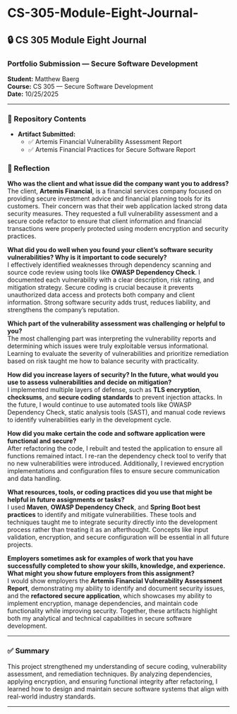 # CS-305-Module-Eight-Journal-
## 🔒 CS 305 Module Eight Journal  
### Portfolio Submission — Secure Software Development  

**Student:** Matthew Baerg  
**Course:** CS 305 — Secure Software Development  
**Date:** 10/25/2025

---

### 🧩 Repository Contents  
- **Artifact Submitted:**
  - ✅ Artemis Financial Vulnerability Assessment Report  
  - ✅ Artemis Financial Practices for Secure Software Report  


### 💭 Reflection  

**Who was the client and what issue did the company want you to address?**  
The client, **Artemis Financial**, is a financial services company focused on providing secure investment advice and financial planning tools for its customers. Their concern was that their web application lacked strong data security measures. They requested a full vulnerability assessment and a secure code refactor to ensure that client information and financial transactions were properly protected using modern encryption and security practices.

**What did you do well when you found your client’s software security vulnerabilities? Why is it important to code securely?**  
I effectively identified weaknesses through dependency scanning and source code review using tools like **OWASP Dependency Check**. I documented each vulnerability with a clear description, risk rating, and mitigation strategy. Secure coding is crucial because it prevents unauthorized data access and protects both company and client information. Strong software security adds trust, reduces liability, and strengthens the company’s reputation.

**Which part of the vulnerability assessment was challenging or helpful to you?**  
The most challenging part was interpreting the vulnerability reports and determining which issues were truly exploitable versus informational. Learning to evaluate the severity of vulnerabilities and prioritize remediation based on risk taught me how to balance security with practicality.

**How did you increase layers of security? In the future, what would you use to assess vulnerabilities and decide on mitigation?**  
I implemented multiple layers of defense, such as **TLS encryption**, **checksums**, and **secure coding standards** to prevent injection attacks. In the future, I would continue to use automated tools like OWASP Dependency Check, static analysis tools (SAST), and manual code reviews to identify vulnerabilities early in the development cycle.

**How did you make certain the code and software application were functional and secure?**  
After refactoring the code, I rebuilt and tested the application to ensure all functions remained intact. I re-ran the dependency check tool to verify that no new vulnerabilities were introduced. Additionally, I reviewed encryption implementations and configuration files to ensure secure communication and data handling.

**What resources, tools, or coding practices did you use that might be helpful in future assignments or tasks?**  
I used **Maven**, **OWASP Dependency Check**, and **Spring Boot best practices** to identify and mitigate vulnerabilities. These tools and techniques taught me to integrate security directly into the development process rather than treating it as an afterthought. Concepts like input validation, encryption, and secure configuration will be essential in all future projects.

**Employers sometimes ask for examples of work that you have successfully completed to show your skills, knowledge, and experience. What might you show future employers from this assignment?**  
I would show employers the **Artemis Financial Vulnerability Assessment Report**, demonstrating my ability to identify and document security issues, and the **refactored secure application**, which showcases my ability to implement encryption, manage dependencies, and maintain code functionality while improving security. Together, these artifacts highlight both my analytical and technical capabilities in secure software development.

---

### ✅ Summary  
This project strengthened my understanding of secure coding, vulnerability assessment, and remediation techniques. By analyzing dependencies, applying encryption, and ensuring functional integrity after refactoring, I learned how to design and maintain secure software systems that align with real-world industry standards.

---

